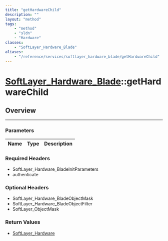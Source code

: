 ```yaml
---
title: "getHardwareChild"
description: ""
layout: "method"
tags:
    - "method"
    - "sldn"
    - "Hardware"
classes:
    - "SoftLayer_Hardware_Blade"
aliases:
    - "/reference/services/softlayer_hardware_blade/getHardwareChild"
---
```

# [SoftLayer_Hardware_Blade](/reference/services/SoftLayer_Hardware_Blade)::getHardwareChild




## Overview 


-----

### Parameters 
|Name | Type | Description |
| --- | --- | --- |


### Required Headers
* SoftLayer_Hardware_BladeInitParameters
* authenticate


### Optional Headers
* SoftLayer_Hardware_BladeObjectMask
* SoftLayer_Hardware_BladeObjectFilter
* SoftLayer_ObjectMask

### Return Values
* <a href='/reference/datatypes/SoftLayer_Hardware'>SoftLayer_Hardware </a>




